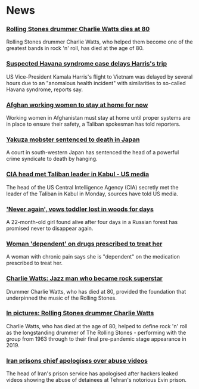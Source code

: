 # News
### [Rolling Stones drummer Charlie Watts dies at 80](https://www.bbc.com/news/entertainment-arts-58316842)
Rolling Stones drummer Charlie Watts, who helped them become one of the greatest bands in rock 'n' roll, has died at the age of 80.
### [Suspected Havana syndrome case delays Harris's trip](https://www.bbc.com/news/world-us-canada-58322593)
US Vice-President Kamala Harris's flight to Vietnam was delayed by several hours due to an "anomalous health incident" with similarities to so-called Havana syndrome, reports say.
### [Afghan working women to stay at home for now](https://www.bbc.com/news/world-asia-58315413)
Working women in Afghanistan must stay at home until proper systems are in place to ensure their safety, a Taliban spokesman has told reporters.
### [Yakuza mobster sentenced to death in Japan](https://www.bbc.com/news/world-asia-58321573)
A court in south-western Japan has sentenced the head of a powerful crime syndicate to death by hanging.
### [CIA head met Taliban leader in Kabul - US media](https://www.bbc.com/news/world-asia-58320516)
The head of the US Central Intelligence Agency (CIA) secretly met the leader of the Taliban in Kabul in Monday, sources have told US media.
### ['Never again', vows toddler lost in woods for days](https://www.bbc.com/news/world-europe-58315926)
A 22-month-old girl found alive after four days in a Russian forest has promised never to disappear again.
### [Woman 'dependent' on drugs prescribed to treat her](https://www.bbc.com/news/uk-wales-57999182)
A woman with chronic pain says she is "dependent" on the medication prescribed to treat her.
### [Charlie Watts: Jazz man who became rock superstar](https://www.bbc.com/news/entertainment-arts-22200496)
Drummer Charlie Watts, who has died at 80, provided the foundation that underpinned the music of the Rolling Stones.
### [In pictures: Rolling Stones drummer Charlie Watts](https://www.bbc.com/news/entertainment-arts-58323305)
Charlie Watts, who has died at the age of 80, helped to define rock 'n' roll as the longstanding drummer of The Rolling Stones - performing with the group from 1963 through to their final pre-pandemic stage appearance in 2019.
### [Iran prisons chief apologises over abuse videos](https://www.bbc.com/news/world-middle-east-58315816)
The head of Iran's prison service has apologised after hackers leaked videos showing the abuse of detainees at Tehran's notorious Evin prison.

